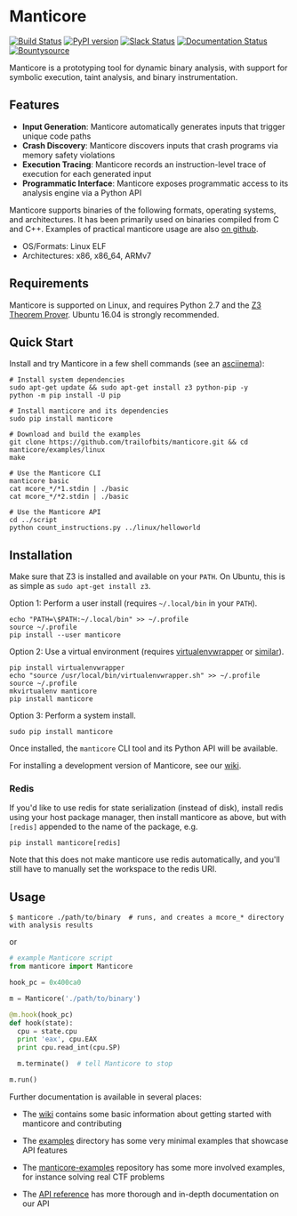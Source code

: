 # Manticore

[![Build Status](https://travis-ci.org/trailofbits/manticore.svg?branch=master)](https://travis-ci.org/trailofbits/manticore)
[![PyPI version](https://badge.fury.io/py/manticore.svg)](https://badge.fury.io/py/manticore)
[![Slack Status](https://empireslacking.herokuapp.com/badge.svg)](https://empireslacking.herokuapp.com)
[![Documentation Status](https://readthedocs.org/projects/manticore/badge/?version=latest)](http://manticore.readthedocs.io/en/latest/?badge=latest)
[![Bountysource](https://img.shields.io/bountysource/team/trailofbits/activity.svg)](https://www.bountysource.com/teams/trailofbits)

Manticore is a prototyping tool for dynamic binary analysis, with support for symbolic execution, taint analysis, and binary instrumentation.

## Features

- **Input Generation**: Manticore automatically generates inputs that trigger unique code paths
- **Crash Discovery**: Manticore discovers inputs that crash programs via memory safety violations
- **Execution Tracing**: Manticore records an instruction-level trace of execution for each generated input
- **Programmatic Interface**: Manticore exposes programmatic access to its analysis engine via a Python API

Manticore supports binaries of the following formats, operating systems, and
architectures. It has been primarily used on binaries compiled from C and C++.
Examples of practical manticore usage are also [on github](https://github.com/trailofbits/manticore-examples).

- OS/Formats: Linux ELF
- Architectures: x86, x86_64, ARMv7

## Requirements

Manticore is supported on Linux, and requires Python 2.7 and the [Z3 Theorem Prover](https://github.com/Z3Prover/z3/releases). Ubuntu 16.04 is strongly recommended.

## Quick Start

Install and try Manticore in a few shell commands (see an [asciinema](https://asciinema.org/a/567nko3eh2yzit099s0nq4e8z)):

```
# Install system dependencies
sudo apt-get update && sudo apt-get install z3 python-pip -y
python -m pip install -U pip

# Install manticore and its dependencies
sudo pip install manticore

# Download and build the examples
git clone https://github.com/trailofbits/manticore.git && cd manticore/examples/linux
make

# Use the Manticore CLI
manticore basic
cat mcore_*/*1.stdin | ./basic
cat mcore_*/*2.stdin | ./basic

# Use the Manticore API
cd ../script
python count_instructions.py ../linux/helloworld
```

## Installation

Make sure that Z3 is installed and available on your `PATH`. On Ubuntu, this is as simple as `sudo apt-get install z3`.

Option 1: Perform a user install (requires `~/.local/bin` in your `PATH`).

```
echo "PATH=\$PATH:~/.local/bin" >> ~/.profile
source ~/.profile
pip install --user manticore
```

Option 2: Use a virtual environment (requires [virtualenvwrapper](https://virtualenvwrapper.readthedocs.io/en/latest/) or [similar](https://virtualenv.pypa.io/en/stable/)).

```
pip install virtualenvwrapper
echo "source /usr/local/bin/virtualenvwrapper.sh" >> ~/.profile
source ~/.profile
mkvirtualenv manticore
pip install manticore
```

Option 3: Perform a system install.

```
sudo pip install manticore
```

Once installed, the `manticore` CLI tool and its Python API will be available.

For installing a development version of Manticore, see our [wiki](https://github.com/trailofbits/manticore/wiki/Hacking-on-Manticore).

### Redis

If you'd like to use redis for state serialization (instead of disk), install
redis using your host package manager, then install manticore as above, but
with `[redis]` appended to the name of the package, e.g.

```
pip install manticore[redis]
```

Note that this does not make manticore use redis automatically, and you'll still
have to manually set the workspace to the redis URI.

## Usage

```
$ manticore ./path/to/binary  # runs, and creates a mcore_* directory with analysis results
```

or

```python
# example Manticore script
from manticore import Manticore

hook_pc = 0x400ca0

m = Manticore('./path/to/binary')

@m.hook(hook_pc)
def hook(state):
  cpu = state.cpu
  print 'eax', cpu.EAX
  print cpu.read_int(cpu.SP)

  m.terminate()  # tell Manticore to stop

m.run()
```

Further documentation is available in several places:

  * The [wiki](https://github.com/trailofbits/manticore/wiki) contains some
    basic information about getting started with manticore and contributing

  * The [examples](examples) directory has some very minimal examples that
    showcase API features

  * The [manticore-examples](https://github.com/trailofbits/manticore-examples)
    repository has some more involved examples, for instance solving real CTF problems

  * The [API reference](http://manticore.readthedocs.io/en/latest/) has more
    thorough and in-depth documentation on our API

